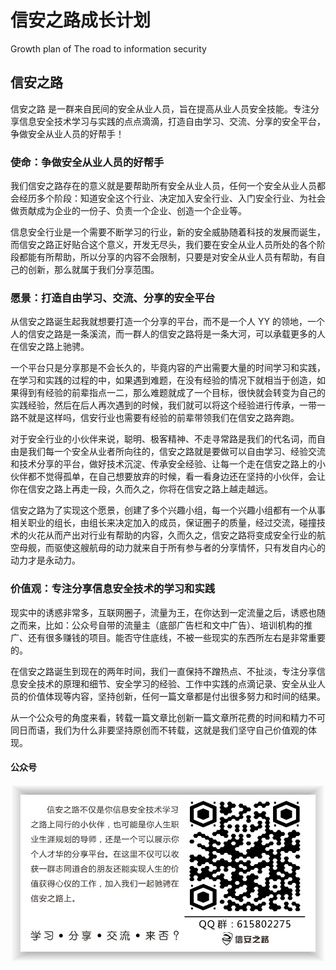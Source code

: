 # 信安之路成长计划
Growth plan of The road to information security


## 信安之路
信安之路 是一群来自民间的安全从业人员，旨在提高从业人员安全技能。专注分享信息安全技术学习与实践的点点滴滴，打造自由学习、交流、分享的安全平台，争做安全从业人员的好帮手！

### 使命：争做安全从业人员的好帮手
我们信安之路存在的意义就是要帮助所有安全从业人员，任何一个安全从业人员都会经历多个阶段：知道安全这个行业、决定加入安全行业、入门安全行业、为社会做贡献成为企业的一份子、负责一个企业、创造一个企业等。

信息安全行业是一个需要不断学习的行业，新的安全威胁随着科技的发展而诞生，而信安之路正好贴合这个意义，开发无尽头，我们要在安全从业人员所处的各个阶段都能有所帮助，所以分享的内容不会限制，只要是对安全从业人员有帮助，有自己的创新，那么就属于我们分享范围。

### 愿景：打造自由学习、交流、分享的安全平台
从信安之路诞生起我就想要打造一个分享的平台，而不是一个人 YY 的领地，一个人的信安之路是一条溪流，而一群人的信安之路将是一条大河，可以承载更多的人在信安之路上驰骋。

一个平台只是分享那是不会长久的，毕竟内容的产出需要大量的时间学习和实践，在学习和实践的过程的中，如果遇到难题，在没有经验的情况下就相当于创造，如果得到有经验的前辈指点一二，那么难题就成了一个目标，很快就会转变为自己的实践经验，然后在后人再次遇到的时候，我们就可以将这个经验进行传承，一带一路不就是这样吗，信安行业也需要有经验的前辈带领我们在信安之路奔跑。

对于安全行业的小伙伴来说，聪明、极客精神、不走寻常路是我们的代名词，而自由是我们每一个安全从业者所向往的，信安之路就是要做可以自由学习、经验交流和技术分享的平台，做好技术沉淀、传承安全经验、让每一个走在信安之路上的小伙伴都不觉得孤单，在自己想要放弃的时候，看一看身边还在坚持的小伙伴，会让你在信安之路上再走一段，久而久之，你将在信安之路上越走越远。

信安之路为了实现这个愿景，创建了多个兴趣小组，每一个兴趣小组都有一个从事相关职业的组长，由组长来决定加入的成员，保证圈子的质量，经过交流，碰撞技术的火花从而产出对行业有帮助的内容，久而久之，信安之路将变成安全行业的航空母舰，而驱使这艘航母的动力就来自于所有参与者的分享情怀，只有发自内心的动力才是永动力。

### 价值观：专注分享信息安全技术的学习和实践
现实中的诱惑非常多，互联网圈子，流量为王，在你达到一定流量之后，诱惑也随之而来，比如：公众号自带的流量主（底部广告栏和文中广告）、培训机构的推广、还有很多赚钱的项目。能否守住底线，不被一些现实的东西所左右是非常重要的。

在信安之路诞生到现在的两年时间，我们一直保持不蹭热点、不扯淡，专注分享信息安全技术的原理和细节、安全学习的经验、工作中实践的点滴记录、安全从业人员的价值体现等内容，坚持创新，任何一篇文章都是付出很多努力和时间的结果。

从一个公众号的角度来看，转载一篇文章比创新一篇文章所花费的时间和精力不可同日而语，我们为什么非要坚持原创而不转载，这就是我们坚守自己价值观的体现。

#### 公众号
![](xazl.jpg)
